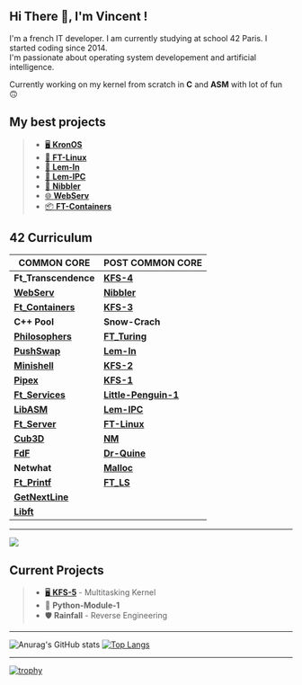 ## Hi There 👋, I'm Vincent !

I'm a french IT developer. I am currently studying at school 42 Paris. I started coding since 2014.<br>
I'm passionate about operating system developement and artificial intelligence.<br>

Currently working on my kernel from scratch in **C** and **ASM** with lot of fun 🙃

## My best projects

> - <a href="https://github.com/vvaucoul/KronOS">🖥️ **KronOS**</a><br>
> - <a href="https://github.com/vvaucoul/FT_Linux">🐧 **FT-Linux**</a>
> - <a href="https://github.com/vvaucoul/Lem-in">🐜 **Lem-In**</a>
> - <a href="https://github.com/vvaucoul/Lem-IPC">📡 **Lem-IPC**</a>
> - <a href="https://github.com/vvaucoul/Nibbler">🐍 **Nibbler**</a>
> - <a href="https://github.com/vvaucoul/WebServ">🌐 **WebServ**</a>
> - <a href="https://github.com/vvaucoul/Ft_Containers">📦 **FT-Containers**</a>

## 42 Curriculum

| **COMMON CORE** | **POST COMMON CORE**|
| ----------- | ----------- |
| **Ft_Transcendence** | <a href="https://github.com/vvaucoul/KronOS">**KFS-4**</a> |
| <a href="https://github.com/vvaucoul/WebServ">**WebServ**</a> |  <a href="https://github.com/vvaucoul/Nibbler">**Nibbler**</a> |
| <a href="https://github.com/vvaucoul/Ft_Containers">**Ft_Containers**</a> | <a href="https://github.com/vvaucoul/KronOS">**KFS-3**</a> |
| **C++ Pool** |   **Snow-Crach** |
| <a href="https://github.com/vvaucoul/Philosophers">**Philosophers**</a> | <a href="https://github.com/vvaucoul/Ft_Turing">**FT_Turing**</a> |
| <a href="https://github.com/vvaucoul/Push_Swap">**PushSwap**</a> | <a href="https://github.com/vvaucoul/Lem-in">**Lem-In**</a> |
| <a href="https://github.com/vvaucoul/Minishell">**Minishell**</a> |  <a href="https://github.com/vvaucoul/KronOS">**KFS-2**</a> |
| <a href="https://github.com/vvaucoul/Pipex">**Pipex**</a> | <a href="https://github.com/vvaucoul/KronOS">**KFS-1**</a> |
| <a href="https://github.com/vvaucoul/Ft_Services">**Ft_Services**</a> |  <a href="https://github.com/vvaucoul/Little-Penguin-1">**Little-Penguin-1**</a> |
| <a href="https://github.com/vvaucoul/LibASM">**LibASM**</a> |   <a href="https://github.com/vvaucoul/Lem-IPC">**Lem-IPC**</a> |
| <a href="https://github.com/vvaucoul/Ft_Server">**Ft_Server**</a> |  <a href="https://github.com/vvaucoul/FT_Linux">**FT-Linux**</a> |
| <a href="https://github.com/vvaucoul/Cub3D">**Cub3D**</a> |  <a href="https://github.com/vvaucoul/nm">**NM**</a> |
| <a href="https://github.com/vvaucoul/FdF">**FdF**</a> | <a href="https://github.com/vvaucoul/Dr-Quine">**Dr-Quine**</a> |
| **Netwhat** |  <a href="https://github.com/vvaucoul/Malloc">**Malloc**</a> |
| <a href="https://github.com/vvaucoul/Ft_Printf">**Ft_Printf**</a> |  <a href="https://github.com/vvaucoul/ft_ls">**FT_LS**</a> |
| <a href="https://github.com/vvaucoul/get_next_line">**GetNextLine**</a> |
| <a href="https://github.com/vvaucoul/Libft">**Libft**</a> |

---

<a href="https://github.com/JaeSeoKim/badge42">
  <img align="middle" src="https://badge42.vercel.app/api/v2/cl1up6ty6004409mq6xpnytje/stats?cursusId=21&coalitionId=48" />
</a>


## Current Projects

> - <a href="https://github.com/vvaucoul/KronOS/tree/work-in-progress">🖥️ **KFS-5**</a> - Multitasking Kernel<br>
> - 🐍 **Python-Module-1**<br>
> - 🛡️ **Rainfall** - Reverse Engineering<br>

---

 ![Anurag's GitHub stats](https://github-readme-stats.vercel.app/api?username=vvaucoul&show_icons=true&theme=dark)
[![Top Langs](https://github-readme-stats.vercel.app/api/top-langs/?username=vvaucoul&layout=compact&theme=dark)](https://github.com/anuraghazra/github-readme-stats)

---

[![trophy](https://github-profile-trophy.vercel.app/?username=vvaucoul&theme=darkhub&column=8&margin-w=15&margin-h=15)](https://github.com/ryo-ma/github-profile-trophy)
